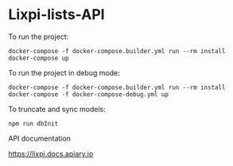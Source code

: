 # Lixpi-lists-API

To run the project:

```
docker-compose -f docker-compose.builder.yml run --rm install
docker-compose up
```
To run the project in debug mode:

```
docker-compose -f docker-compose.builder.yml run --rm install
docker-compose -f docker-compose-debug.yml up
```
To truncate and sync models:
```
npm run dbInit
```

API documentation

https://lixpi.docs.apiary.io
